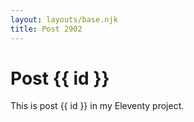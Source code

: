 ```yaml
---
layout: layouts/base.njk
title: Post 2902
---
```


# Post {{ id }}

This is post {{ id }} in my Eleventy project.
